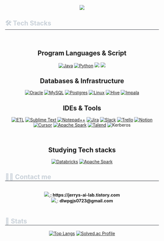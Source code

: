 <div align= "center">
    <img src="https://capsule-render.vercel.app/api?type=waving&color=gradient&height=180&text=👨‍💻%20Jerry's%20GitHub&animation=twinkling&fontColor=ffffff&fontSize=80" />
    </div>
    <div style="text-align: left;">
    <h2 style="border-bottom: 1px solid #21262d; color: #c9d1d9;"> 🛠️ Tech Stacks </h2> <br> 
    <div  align= "center"> 

## Program Languages & Script <br>
[![Java](https://img.shields.io/badge/Java-%23ED8B00.svg?logo=openjdk&logoColor=white)](#)
[![Python](https://img.shields.io/badge/Python-3776AB?logo=python&logoColor=fff)](#)
<img src="https://img.shields.io/badge/Shell_Script-121011?style=for-the-badge&logo=gnubash&logoColor=white">
<img src="https://img.shields.io/badge/SQL-4479A1?style=for-the-badge&logo=postgresql&logoColor=white">
<br>

## Databases & Infrastructure
[![Oracle](https://custom-icon-badges.demolab.com/badge/Oracle-F80000?logo=oracle&logoColor=fff)](#)
[![MySQL](https://img.shields.io/badge/MySQL-4479A1?logo=mysql&logoColor=fff)](#)
[![Postgres](https://img.shields.io/badge/Postgres-%23316192.svg?logo=postgresql&logoColor=white)](#)
[![Linux](https://img.shields.io/badge/Linux-FCC624?logo=linux&logoColor=black)](#)
[![Hive](https://img.shields.io/badge/Hive-F4A460?style=for-the-badge&logo=apachehive&logoColor=white)](#)
[![Impala](https://img.shields.io/badge/Impala-006D9C?style=for-the-badge&logo=apacheimpala&logoColor=white)](#)
<br>

## IDEs & Tools
[![ETL](https://custom-icon-badges.demolab.com/badge/ETL-9370DB?logo=etl-logo&logoColor=fff)](#)
[![Sublime Text](https://img.shields.io/badge/Sublime%20Text-%23575757.svg?logo=sublime-text&logoColor=important)](#)
[![Notepad++](https://img.shields.io/badge/Notepad++-90E59A.svg?&logo=notepad%2b%2b&logoColor=black)](#)
[![Jira](https://img.shields.io/badge/Jira-0052CC?logo=jira&logoColor=fff)](#)
[![Slack](https://img.shields.io/badge/Slack-4A154B?logo=slack&logoColor=fff)](#)
[![Trello](https://img.shields.io/badge/Trello-0052CC?logo=trello&logoColor=fff)](#)
[![Notion](https://img.shields.io/badge/Notion-000?logo=notion&logoColor=fff)](#)
[![Cursor](https://custom-icon-badges.demolab.com/badge/Cursor-000000?logo=cursor-ai-white)](#)
[![Apache Spark](https://img.shields.io/badge/Apache%20Spark-E25A1C?logo=apachespark&logoColor=fff)](#)
[![Talend](https://img.shields.io/badge/Talend-FF5733?style=for-the-badge&logo=talend&logoColor=white)](#)
![Kerberos](https://img.shields.io/badge/Kerberos-0078D4?style=for-the-badge&logo=microsoft&logoColor=white)

<br>

## Studying Tech stacks
[![Databricks](https://img.shields.io/badge/Databricks-FF3621?logo=databricks&logoColor=fff)](#)
[![Apache Spark](https://img.shields.io/badge/Apache%20Spark-E25A1C?logo=apachespark&logoColor=fff)](#)


</div>
</div>
<div style="text-align: left;">
    <h2 style="border-bottom: 1px solid #21262d; color: #c9d1d9;"> 🧑‍💻 Contact me </h2> <br> 
    <div align= "center"> 
        <a href=https://jerrys-ai-lab.tistory.com> <img src="https://img.shields.io/badge/Tistory-000000?style=plastic&logo=Tistory&logoColor=white&link=https://jerrys-ai-lab.tistory.com"> </a>  <b> : https://jerrys-ai-lab.tistory.com </b> <br>
        <a href=mailto:dlwpgjs0723@gmail.com> <img src="https://img.shields.io/badge/Gmail-EA4335?style=plastic&logo=Gmail&logoColor=white&link=mailto:dlwpgjs0723@gmail.com"> </a> : <b> dlwpgjs0723@gmail.com </b>
    </div>  <br> 
    <div align= "center">  </div> 
    </div>
 <div style="text-align: left;"> 
 <h2 style="border-bottom: 1px solid #21262d; color: #c9d1d9;"> 🏅 Stats </h2> <div align= "center">
        
[![Top Langs](https://github-readme-stats.vercel.app/api/top-langs/?username=LEEJEHEON&layout=compact)](https://github.com/anuraghazra/github-readme-stats)
[![Solved.ac Profile](http://mazassumnida.wtf/api/v2/generate_badge?boj=dlwpgjs0723)](https://solved.ac/dlwpgjs0723/)
    </div> 
    </div>
    
